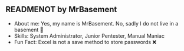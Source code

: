 ## READMENOT by MrBasement
 - About me: Yes, my name is MrBasement. No, sadly I do not live in a basement 🐀
 - Skills: System Administrator, Junior Pentester, Manual Maniac
 - Fun Fact: Excel is not a save method to store passwords ❌
<!--
**MrBasementNo1/MrBasementNo1** is a ✨ _special_ ✨ repository because its `README.md` (this file) appears on your GitHub profile.

Here are some ideas to get you started:

- 🔭 I’m currently working on ...
- 🌱 I’m currently learning ...
- 👯 I’m looking to collaborate on ...
- 🤔 I’m looking for help with ...
- 💬 Ask me about ...
- 📫 How to reach me: ...
- 😄 Pronouns: ...
- ⚡ Fun fact: ...
-->
